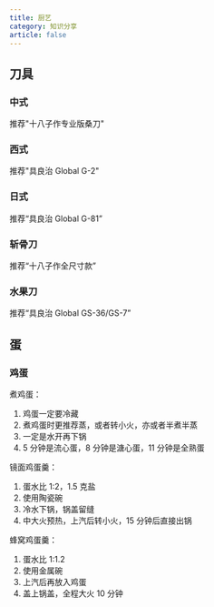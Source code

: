 ```yaml
---
title: 厨艺
category: 知识分享
article: false
---
```


## 刀具

### 中式

推荐"十八子作专业版桑刀"

### 西式

推荐"具良治 Global G-2"

### 日式

推荐“具良治 Global G-81”

### 斩骨刀

推荐“十八子作全尺寸款”

### 水果刀

推荐“具良治 Global GS-36/GS-7”

## 蛋

### 鸡蛋

煮鸡蛋：

1. 鸡蛋一定要冷藏
2. 煮鸡蛋时更推荐蒸，或者转小火，亦或者半煮半蒸
3. 一定是水开再下锅
4. 5 分钟是流心蛋，8 分钟是溏心蛋，11 分钟是全熟蛋

镜面鸡蛋羹：

1. 蛋水比 1:2，1.5 克盐
2. 使用陶瓷碗
3. 冷水下锅，锅盖留缝
4. 中大火预热，上汽后转小火，15 分钟后直接出锅

蜂窝鸡蛋羹：

1. 蛋水比 1:1.2
2. 使用金属碗
3. 上汽后再放入鸡蛋
4. 盖上锅盖，全程大火 10 分钟
